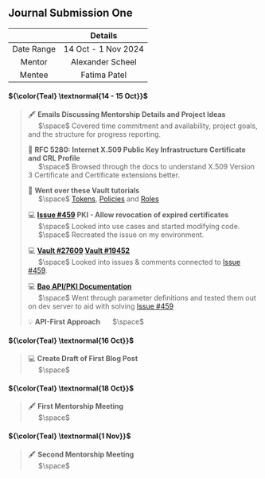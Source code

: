 ## Journal Submission One 

|  | Details |
| :---------: | :-------------: |
| Date Range  | 14 Oct - 1 Nov 2024  |
| Mentor  | Alexander Scheel  |
| Mentee  | Fatima Patel |

####  ${\color{Teal} \textnormal{14 - 15 Oct}}$
> 
> 🖋️ **Emails Discussing Mentorship Details and Project Ideas**  
> $\quad$ $\space$ Covered time commitment and availability, project goals, and the structure for progress reporting.
>
> 📖 **RFC 5280: Internet X.509 Public Key Infrastructure Certificate and CRL Profile**  
> $\quad$ $\space$ Browsed through the docs to understand X.509 Version 3 Certificate and Certificate extensions better.
> 
> 📖 **Went over these Vault tutorials**  
> $\quad$ $\space$ [Tokens](https://docs.hashicorp.com/vault/tutorials/get-started/introduction-tokens), [Policies](https://docs.hashicorp.com/vault/tutorials/get-started/introduction-policies) and [Roles](https://docs.hashicorp.com/vault/tutorials/get-started/introduction-roles)
> 
> 💻 **[Issue #459](https://github.com/openbao/openbao/issues/459) PKI - Allow revocation of expired certificates**    
> $\quad$ $\space$ Looked into use cases and started modifying code.   
> $\quad$ $\space$ Recreated the issue on my environment. 
>
> 💻 **[Vault #27609](https://github.com/hashicorp/vault/issues/27609) [Vault #19452](https://github.com/hashicorp/vault/issues/19452)**   
> $\quad$ $\space$ Looked into issues & comments connected to [Issue #459](https://github.com/openbao/openbao/issues/459).
> 
> 💻 **[Bao API/PKI Documentation](https://openbao.org/api-docs/secret/pki/#tidy)**    
> $\quad$ $\space$ Went through parameter definitions and tested them out on dev server to aid with solving [Issue #459](https://github.com/openbao/openbao/issues/459)
>
> 💡 **API-First Approach**
> $\quad$ $\space$ 
> 

####  ${\color{Teal} \textnormal{16 Oct}}$
>
> 💻 **Create Draft of First Blog Post**   
> $\quad$ $\space$ 
> 




####  ${\color{Teal} \textnormal{18 Oct}}$
> 🖋️ **First Mentorship Meeting**   
> $\quad$ $\space$
> 



####  ${\color{Teal} \textnormal{1 Nov}}$
> 🖋️ **Second Mentorship Meeting**   
> $\quad$ $\space$
> 



